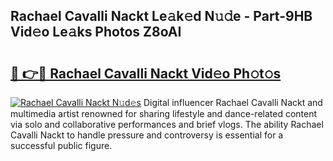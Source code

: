 ## Rachael Cavalli Nackt Le𝚊k𝚎d N𝚞𝚍e - Part-9HB Vid𝚎o Le𝚊ks Photos Z8oAI

# <h2><a href="http://fb3eb4.evod.top/?m=Rachael+Cavalli+Nackt">🔗 👉🔴 Rachael Cavalli Nackt Vid𝚎o Ph𝚘t𝚘s</a></h2>

[![Rachael Cavalli Nackt N𝚞d𝚎s](https://i.imgur.com/8V9OHl7.gif)](http://fb3eb4.evod.top/?m=Rachael+Cavalli+Nackt)
Digital influencer Rachael Cavalli Nackt and multimedia artist renowned for sharing lifestyle and dance-related content via solo and collaborative performances and brief vlogs. The ability Rachael Cavalli Nackt to handle pressure and controversy is essential for a successful public figure. 
